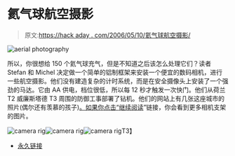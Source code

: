 # 氦气球航空摄影

> 原文:[https://hack aday . com/2006/05/10/氦气球航空摄影/](https://hackaday.com/2006/05/10/helium-balloon-aerial-photography/)

![aerial photography](../Images/4908ad5a339ea57f20a46a29e73f9802.png)

所以，你很想给 150 个氦气球充气，但是不知道之后该怎么处理它们？读者 Stefan 和 Michel 决定做一个简单的铝制框架来安装一个便宜的数码相机，进行一些航空摄影。他们没有建造复杂的计时系统，而是在安全摄像头上安装了一个强劲的马达。它由 AA 供电，档位很低，所以每 12 秒才触发一次快门。他们从荷兰 T2 威廉斯塔德 T3 周围的防御工事部署了钻机。他们的网站上有几张这座城市的照片(偶尔还有羡慕的孩子)[。如果你点击“](http://www.jouwmoerdijk.nl/index.php?action=newsitem&alt=184)[继续阅读](http://digitalcameras.hackaday.com/entry/1234000287073684/)”链接，你会看到更多相机支架的图片。

![camera rig](../Images/9a07dd9e7ad729c05794cf200caf6059.png)![camera rig](../Images/7c2460d60e56662bb36cd47124529f92.png)![camera rig](../Images/6ddb913b66aa53acf81247fb7ded32b0.png)T3】

*   [永久链接](http://www.jouwmoerdijk.nl/index.php?action=newsitem&alt=184)